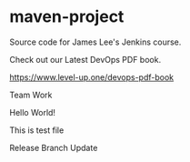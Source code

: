 # maven-project
Source code for James Lee's Jenkins course.

Check out our Latest DevOps PDF book.

https://www.level-up.one/devops-pdf-book

Team Work


Hello World!

This is test file

Release Branch Update

